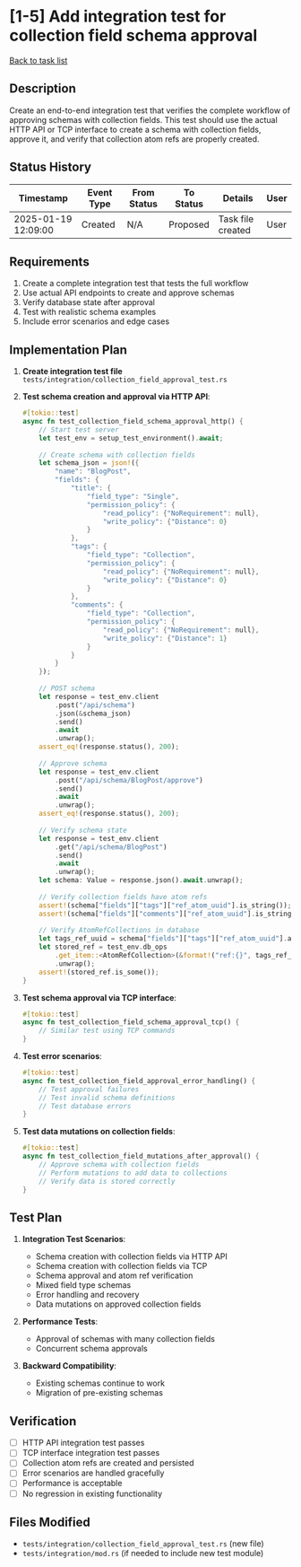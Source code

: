 # [1-5] Add integration test for collection field schema approval

[Back to task list](./tasks.md)

## Description

Create an end-to-end integration test that verifies the complete workflow of approving schemas with collection fields. This test should use the actual HTTP API or TCP interface to create a schema with collection fields, approve it, and verify that collection atom refs are properly created.

## Status History

| Timestamp | Event Type | From Status | To Status | Details | User |
|-----------|------------|-------------|-----------|---------|------|
| 2025-01-19 12:09:00 | Created | N/A | Proposed | Task file created | User |

## Requirements

1. Create a complete integration test that tests the full workflow
2. Use actual API endpoints to create and approve schemas
3. Verify database state after approval
4. Test with realistic schema examples
5. Include error scenarios and edge cases

## Implementation Plan

1. **Create integration test file** `tests/integration/collection_field_approval_test.rs`

2. **Test schema creation and approval via HTTP API**:
   ```rust
   #[tokio::test]
   async fn test_collection_field_schema_approval_http() {
       // Start test server
       let test_env = setup_test_environment().await;
       
       // Create schema with collection fields
       let schema_json = json!({
           "name": "BlogPost",
           "fields": {
               "title": {
                   "field_type": "Single",
                   "permission_policy": {
                       "read_policy": {"NoRequirement": null},
                       "write_policy": {"Distance": 0}
                   }
               },
               "tags": {
                   "field_type": "Collection",
                   "permission_policy": {
                       "read_policy": {"NoRequirement": null},
                       "write_policy": {"Distance": 0}
                   }
               },
               "comments": {
                   "field_type": "Collection",
                   "permission_policy": {
                       "read_policy": {"NoRequirement": null},
                       "write_policy": {"Distance": 1}
                   }
               }
           }
       });
       
       // POST schema
       let response = test_env.client
           .post("/api/schema")
           .json(&schema_json)
           .send()
           .await
           .unwrap();
       assert_eq!(response.status(), 200);
       
       // Approve schema
       let response = test_env.client
           .post("/api/schema/BlogPost/approve")
           .send()
           .await
           .unwrap();
       assert_eq!(response.status(), 200);
       
       // Verify schema state
       let response = test_env.client
           .get("/api/schema/BlogPost")
           .send()
           .await
           .unwrap();
       let schema: Value = response.json().await.unwrap();
       
       // Verify collection fields have atom refs
       assert!(schema["fields"]["tags"]["ref_atom_uuid"].is_string());
       assert!(schema["fields"]["comments"]["ref_atom_uuid"].is_string());
       
       // Verify AtomRefCollections in database
       let tags_ref_uuid = schema["fields"]["tags"]["ref_atom_uuid"].as_str().unwrap();
       let stored_ref = test_env.db_ops
           .get_item::<AtomRefCollection>(&format!("ref:{}", tags_ref_uuid))
           .unwrap();
       assert!(stored_ref.is_some());
   }
   ```

3. **Test schema approval via TCP interface**:
   ```rust
   #[tokio::test]
   async fn test_collection_field_schema_approval_tcp() {
       // Similar test using TCP commands
   }
   ```

4. **Test error scenarios**:
   ```rust
   #[tokio::test]
   async fn test_collection_field_approval_error_handling() {
       // Test approval failures
       // Test invalid schema definitions
       // Test database errors
   }
   ```

5. **Test data mutations on collection fields**:
   ```rust
   #[tokio::test]
   async fn test_collection_field_mutations_after_approval() {
       // Approve schema with collection fields
       // Perform mutations to add data to collections
       // Verify data is stored correctly
   }
   ```

## Test Plan

1. **Integration Test Scenarios**:
   - Schema creation with collection fields via HTTP API
   - Schema creation with collection fields via TCP
   - Schema approval and atom ref verification
   - Mixed field type schemas
   - Error handling and recovery
   - Data mutations on approved collection fields

2. **Performance Tests**:
   - Approval of schemas with many collection fields
   - Concurrent schema approvals

3. **Backward Compatibility**:
   - Existing schemas continue to work
   - Migration of pre-existing schemas

## Verification

- [ ] HTTP API integration test passes
- [ ] TCP interface integration test passes
- [ ] Collection atom refs are created and persisted
- [ ] Error scenarios are handled gracefully
- [ ] Performance is acceptable
- [ ] No regression in existing functionality

## Files Modified

- `tests/integration/collection_field_approval_test.rs` (new file)
- `tests/integration/mod.rs` (if needed to include new test module)